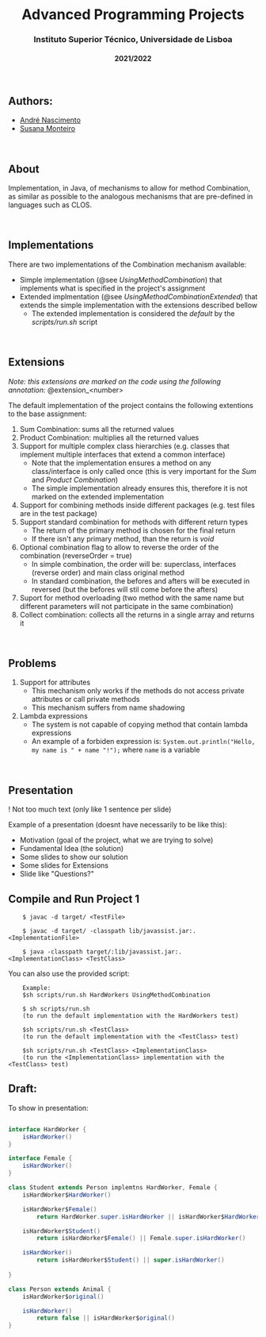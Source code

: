 <h1 align="center">Advanced Programming Projects</h1>
<h3 align="center">Instituto Superior Técnico, Universidade de Lisboa</h3>
<h4 align="center">2021/2022</h4>

<br>

## Authors:
- [André Nascimento](https://github.com/ArcKenimuZ)
- [Susana Monteiro](https://github.com/susmonteiro)

<br>

## About

Implementation, in Java, of mechanisms to allow for method Combination,
as similar as possible to the analogous mechanisms that are pre-defined in languages such as CLOS.

<br>

## Implementations
There are two implementations of the Combination mechanism available:
- Simple implementation (@see *UsingMethodCombination*) that implements what is specified in the project's assignment
- Extended implmentation (@see *UsingMethodCombinationExtended*) that extends the simple implementation with the extensions described bellow
    - The extended implementation is considered the *default* by the *scripts/run.sh* script

<br>

## Extensions
*Note: this extensions are marked on the code using the following annotation:* @extension_\<number\>

The default implementation of the project contains the following extentions to the base assignment:
1. Sum Combination: sums all the returned values
2. Product Combination: multiplies all the returned values
3. Support for multiple complex class hierarchies (e.g. classes that implement multiple interfaces that extend a common interface)
    - Note that the implementation ensures a method on any class/interface is only called once (this is very important for the *Sum* and *Product Combination*)
    - The simple implementation already ensures this, therefore it is not marked on the extended implementation
4. Support for combining methods inside different packages (e.g. test files are in the test package)
5. Support standard combination for methods with different return types
    - The return of the primary method is chosen for the final return
    - If there isn't any primary method, than the return is *void*
6. Optional combination flag to allow to reverse the order of the combination (reverseOrder = true)
    - In simple combination, the order will be: superclass, interfaces (reverse order) and main class original method
    - In standard combination, the befores and afters will be executed in reversed (but the befores will stil come before the afters)
7. Suport for method overloading (two method with the same name but different parameters will not participate in the same combination)
8. Collect combination: collects all the returns in a single array and returns it

<br>

## Problems
1. Support for attributes
    - This mechanism only works if the methods do not access private attributes or call private methods
    - This mechanism suffers from name shadowing
2. Lambda expressions
    - The system is not capable of copying method that contain lambda expressions
    - An example of a forbiden expression is: `System.out.println("Hello, my name is " + name "!");` where `name` is a variable


<br>

## Presentation
! Not too much text (only like 1 sentence per slide)

Example of a presentation (doesnt have necessarily to be like this):
- Motivation (goal of the project, what we are trying to solve)
- Fundamental Idea (the solution)
- Some slides to show our solution
- Some slides for Extensions
- Slide like "Questions?"

## Compile and Run Project 1

```
    $ javac -d target/ <TestFile>

    $ javac -d target/ -classpath lib/javassist.jar:. <ImplementationFile>

    $ java -classpath target/:lib/javassist.jar:. <ImplementationClass> <TestClass>

```

You can also use the provided script:

```
    Example:
    $sh scripts/run.sh HardWorkers UsingMethodCombination

    $ sh scripts/run.sh       
    (to run the default implementation with the HardWorkers test)

    $sh scripts/run.sh <TestClass> 
    (to run the default implementation with the <TestClass> test)

    $sh scripts/run.sh <TestClass> <ImplementationClass>
    (to run the <ImplementationClass> implementation with the <TestClass> test)
```




## Draft:

To show in presentation:

```java

interface HardWorker {
    isHardWorker()
}

interface Female {
    isHardWorker()
}

class Student extends Person implemtns HardWorker, Female {
    isHardWorker$HardWorker()

    isHardWorker$Female()
        return HardWorker.super.isHardWorker || isHardWorker$HardWorker()

    isHardWorker$Student()
        return isHardWorker$Female() || Female.super.isHardWorker()

    isHardWorker()
        return isHardWorker$Student() || super.isHardWorker()
    
}

class Person extends Animal {
    isHardWorker$original()

    isHardWorker()
        return false || isHardWorker$original()
}  
```     